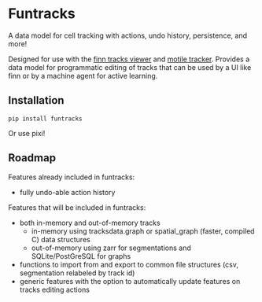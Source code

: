 # Funtracks
A data model for cell tracking with actions, undo history, persistence, and more!

Designed for use with the [finn tracks viewer](https://github.com/funkelab/finn) and [motile tracker](https://github.com/funkelab/motile_tracker). Provides a data model for programmatic editing of tracks that can be used by a UI like finn or by a machine agent for active learning.

## Installation
`pip install funtracks`

Or use pixi!

## Roadmap
Features already included in funtracks:
- fully undo-able action history

Features that will be included in funtracks:
- both in-memory and out-of-memory tracks
  - in-memory using tracksdata.graph or spatial_graph (faster, compiled C) data structures
  - out-of-memory using zarr for segmentations and SQLite/PostGreSQL for graphs
- functions to import from and export to common file structures (csv, segmentation relabeled by track id)
- generic features with the option to automatically update features on tracks editing actions
